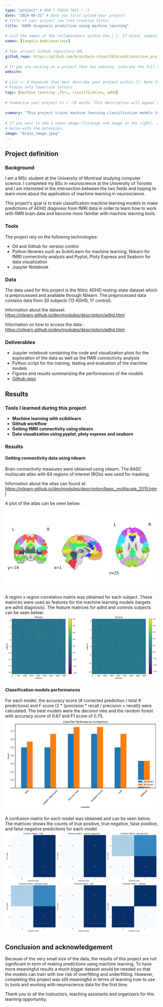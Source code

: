 ```yaml
---
type: "project" # DON'T TOUCH THIS ! :)
date: "2024-06-21" # Date you first upload your project.
# Title of your project (we like creative title)
title: "ADHD diagnosis prediction using machine learning"

# List the names of the collaborators within the [ ]. If alone, simple put your name within []
names: [Iangola Andrianarison]

# Your project GitHub repository URL
github_repo: https://github.com/brainhack-school2024/andrianarison_project

# If you are working on a project that has website, indicate the full url including "https://" below or leave it empty.
website:

# List +- 4 keywords that best describe your project within []. Note that the project summary also involves a number of key words. Those are listed on top of the [github repository](https://github.com/brainhack-school2020/project_template), click `manage topics`.
# Please only lowercase letters
tags: [machine learning ,fmri, classification, adhd]

# Summarize your project in < ~75 words. This description will appear at the top of your page and on the list page with other projects..

summary: "This project trains machine learning classification models to make predictions of adhd diagnosis from brain fRMI connectivity measures which are obtained from a resting state ADHD dataset . The main goals of this project are to get more practice with machine learning tools and to learn how work with brain data more precisely fMRI data."

# If you want to add a cover image (listpage and image in the right), add it to your directory and indicate the name
# below with the extension.
image: "brain_image.jpeg"
---
```

<!-- This is an html comment and this won't appear in the rendered page. You are now editing the "content" area, the core of your description. Everything that you can do in markdown is allowed below. We added a couple of comments to guide your through documenting your progress. -->

## Project definition

### Background

I am a MSc student at  the University of Montreal studying computer science. I completed my BSc in neuroscience at the University of Toronto and I am interested in the intersection between the two fields and hoping to learn more about the application of machine learning in neuroscience.    

This project's goal is to train classification machine learning models to make predictions of ADHD diagnosis from fMRI data in order to learn how to work with fMRI brain data and become more familiar with machine learning tools. 

### Tools

The project rely on the following technologies:
 * Git and Github for version control 
 * Python libraries such as ScikitLearn for machine learning, Nilearn for fMRI connectivity analysis and Pyplot, Ploty Express and Seaborn for data visualization
 * Jupyter Notebook 

### Data

The data used for this project is the Nitric ADHD resting-state dataset which is preprocessed and available through Nilearn. The preprocessed data contains data from 30 subjects (13 ADHD, 17 control).

Information about the dataset: https://nilearn.github.io/dev/modules/description/adhd.html

Information on how to access the data : https://nilearn.github.io/dev/modules/description/adhd.html

### Deliverables

 - Jupyter notebook containing the code and visualization plots for the exploration of the data as well as the fMRI connectivity analysis
 - Python script for the training, testing and evaluation of the machine models
  - Figures and results summarizing the performances of the models 
  - [Github repo](https://github.com/brainhack-school2024/andrianarison_project)
 
## Results

### Tools I learned during this project

 * **Machine learning with scikitlearn** 
 * **Github workflow** 
 * **Getting fMRI connectivity using nilearn** 
 * **Data visualization using pyplot, ploty express and seaborn** 

### Results

#### Getting connectivity data using nilearn

Brain connectivity measures were obtained using nilearn. The BASC multiscale atlas with 64 regions of interest (ROIs) was used for masking.

Information about the atlas can found at: https://nilearn.github.io/dev/modules/description/basc_multiscale_2015.html 

A plot of the atlas can be seen below:
![atlas](atlas.png)

A region x region correlation matrix was obtained for each subject. These matrices were used as features for the machine learning models (targets are adhd diagnosis). The feature matrices for adhd and controls subjects can be seen below: 
![features](features.png)

#### Classification models performances 

For each model, the accuracy score (# corrected prediction / total # predictions) and F score (2 * (precision * recall / precision + recall)) were calculated. The best models were the decision tree and the random forest with accuracy score of 0.67 and F1 score of 0.75.
![performances](classifier_performance_comparison.png)

A confusion matrix for each model was obtained and can be seen below. The matrices shows the counts of true positive, true negative, false positive, and false negative predictions for each model.
![confusion_matrices](confusion_matrices.png)

## Conclusion and acknowledgement

Because of the very small size of the data, the results of this project are not significant in term of making predictions using machine learning. To have more meaningful results a much bigger dataset would be needed so that the models can train with low risk of overfitting and underfitting. However, completing this project was still meaningful in terms of learning how to use to tools and working with neuroscience data for the first time. 

Thank you to all the instructors, teaching assistants and organizers for this learning opportunity. 
